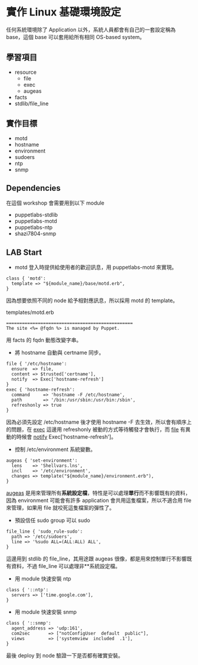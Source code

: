 # 實作 Linux 基礎環境設定

任何系統環境除了 Application 以外，系統人員都會有自己的一套設定稱為 base，這個 base 可以套用給所有相同 OS-based system。

## 學習項目

- resource
  - file
  - exec
  - augeas
- facts
- stdlib/file_line

## 實作目標

- motd
- hostname
- environment
- sudoers
- ntp
- snmp

## Dependencies

在這個 workshop 會需要用到以下 module

- puppetlabs-stdlib
- puppetlabs-motd
- puppetlabs-ntp
- shazi7804-snmp
  
## LAB Start

- motd 登入時提供給使用者的歡迎訊息，用 puppetlabs-motd 來實現。

```puppet
class { 'motd':
  template => "${module_name}/base/motd.erb",
}
```

因為想要依照不同的 node 給予相對應訊息，所以採用 motd 的 template。

templates/motd.erb
```erb
================================================
The site <%= @fqdn %> is managed by Puppet.
```

用 facts 的 fqdn 動態改變字串。

- 將 hostname 自動與 certname 同步。

```puppet
file { '/etc/hostname':
  ensure  => file,
  content => $trusted['certname'],
  notify  => Exec['hostname-refresh']
}
exec { 'hostname-refresh':
  command     => 'hostname -F /etc/hostname',
  path        => '/bin:/usr/sbin:/usr/bin:/sbin',
  refreshonly => true
}
```

因為必須先設定 /etc/hostname 後才使用 hostname -F 去生效，所以會有順序上的問題，在 [exec][exec] 這邊用 refreshonly 被動的方式等待觸發才會執行，而 [file][file] 有異動的時候會 [notify][notify] Exec['hostname-refresh']。

- 控制 /etc/environment 系統變數。
```puppet
augeas { 'set-environment':
  lens    => 'Shellvars.lns',
  incl    => '/etc/environment',
  changes => template("${module_name}/environment.erb"),
}
```

[augeas][augeas] 是用來管理所有**系統設定檔**，特性是可以處理**單行**而不影響既有的資料，因為 environment 可能會有許多 application 會共用這隻檔案，所以不適合用 file 來管理，如果用 file 就咬死這隻檔案的彈性了。


- 預設信任 sudo group 可以 sudo

```puppet
file_line { 'sudo_rule-sudo':
  path => '/etc/sudoers',
  line => '%sudo ALL=(ALL:ALL) ALL',
}
```

這邊用到 stdlib 的 file_line，其用途跟 augeas 很像，都是用來控制單行不影響既有資料，不過 file_line 可以處理非**系統設定檔。

- 用 module 快速安裝 ntp

```puppet
class { '::ntp':
  servers => ['time.google.com'],
}
```

- 用 module 快速安裝 snmp

```puppet
class { '::snmp':
  agent_address => 'udp:161',
  com2sec       => ["notConfigUser  default  public"],
  views         => ['systemview  included  .1'],
}
```

最後 deploy 到 node 驗證一下是否都有確實安裝。

[exec]: https://docs.puppet.com/puppet/latest/types/exec.html
[file]: https://docs.puppet.com/puppet/5.1/types/file.html
[notify]: https://docs.puppet.com/puppet/latest/types/notify.html
[augeas]: https://docs.puppet.com/puppet/5.1/resources_augeas.html


